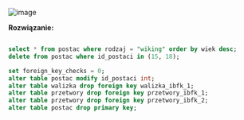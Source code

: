 ![image](https://github.com/SzymonRymszewicz/Bazy_Danych/assets/147385726/7a5e8309-4fd4-497b-81b6-b70d33c55bc5)

**Rozwiązanie:**

```sql

select * from postac where rodzaj = "wiking" order by wiek desc;
delete from postac where id_postaci in (15, 18);

set foreign_key_checks = 0;
alter table postac modify id_postaci int;
alter table walizka drop foreign key walizka_ibfk_1;
alter table przetwory drop foreign key przetwory_ibfk_1;
alter table przetwory drop foreign key przetwory_ibfk_2;
alter table postac drop primary key;

```
